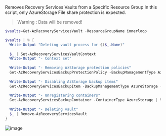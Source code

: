 
Removes Recovery Services Vaults from a Specific Resource Group
In this script, only AzureStorage File share protection is expected.

> Warning : Data will be removed!


```powershell
$vaults=Get-AzRecoveryServicesVault -ResourceGroupName innerloop

$vaults | % { 
  Write-Output "Deleting vault process for $($_.Name)"
  
  $_ | Set-AzRecoveryServicesVaultContext
  Write-Output "- Context set"
  
  Write-Output "- Removing AzStorage protection policies"
  Get-AzRecoveryServicesBackupProtectionPolicy -BackupManagementType AzureStorage -WorkloadType AzureFiles | % { Remove-AzRecoveryServicesBackupProtectionPolicy $_.Name -force }
  
  Write-Output "- Disabling AzStorage backup items"
  Get-AzRecoveryServicesBackupItem -BackupManagementType AzureStorage -WorkloadType AzureFiles | Disable-AzRecoveryServicesBackupProtection -RemoveRecoveryPoints -Force 
  
  Write-Output "- Unregistering containers"
  Get-AzRecoveryServicesBackupContainer -ContainerType AzureStorage | % { Unregister-AzRecoveryServicesBackupContainer -Container $_  -Force }
  
  Write-Output "- Deleting vault"
  $_ | Remove-AzRecoveryServicesVault
}
```

![image](https://user-images.githubusercontent.com/17914476/206445697-bc42105f-1b1d-424c-a279-a451eb91efed.png)
